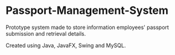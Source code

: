 # Passport-Management-System
Prototype system made to store information employees' passport submission and retrieval details.

Created using Java, JavaFX, Swing and MySQL.

